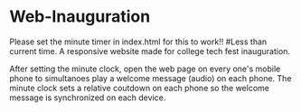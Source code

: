 # Web-Inauguration

Please set the minute timer in index.html for this to work!!
#Less than current time.
A responsive website made for college tech fest inauguration. 

After setting the minute clock, open the web page on every one's mobile phone to simultanoes play a welcome message (audio) on each phone.
The minute clock sets a relative coutdown on each phone so the welcome message is synchronized on each device.
